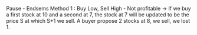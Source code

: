 Pause - Endsems
Method 1 : Buy Low, Sell High - Not profitable
    -> If we buy a first stock at 10 and a second at 7, the stock at 7 will be updated to be the price S at which S+1 we sell. A buyer propose 2 stocks at 8, we sell, we lost 1.
